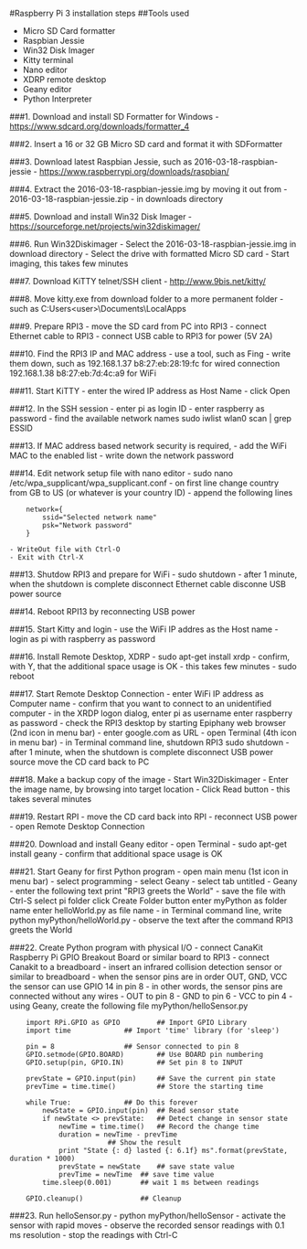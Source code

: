 #Raspberry Pi 3 installation steps
##Tools used
- Micro SD Card formatter
- Raspbian Jessie
- Win32 Disk Imager
- Kitty terminal
- Nano editor
- XDRP remote desktop
- Geany editor
- Python Interpreter

###1. Download and install SD Formatter for Windows
	- https://www.sdcard.org/downloads/formatter_4

###2. Insert a 16 or 32 GB Micro SD card and format it with SDFormatter

###3. Download latest Raspbian Jessie, such as 2016-03-18-raspbian-jessie
	- https://www.raspberrypi.org/downloads/raspbian/

###4. Extract the 2016-03-18-raspbian-jessie.img by moving it out from
	- 2016-03-18-raspbian-jessie.zip
	- in downloads directory

###5. Download and install Win32 Disk Imager
	- https://sourceforge.net/projects/win32diskimager/

###6. Run Win32Diskimager
	- Select the 2016-03-18-raspbian-jessie.img in download directory
	- Select the drive with formatted Micro SD card
	- Start imaging, this takes few minutes

###7. Download KiTTY telnet/SSH client
	- http://www.9bis.net/kitty/

###8. Move kitty.exe from download folder to a more permanent folder
	- such as C:Users\<user>\Documents\LocalApps

###9. Prepare RPI3
	- move the SD card from PC into RPI3
	- connect Ethernet cable to RPI3
	- connect USB cable to RPI3 for power (5V 2A)

###10. Find the RPI3 IP and MAC address
	- use a tool, such as Fing
	- write them down, such as 
		192.168.1.37 b8:27:eb:28:19:fc for wired connection
		192.168.1.38 b8:27:eb:7d:4c:a9 for WiFi

###11. Start KiTTY
	- enter the wired IP address as Host Name
	- click Open

###12. In the SSH session
	- enter pi as login ID
	- enter raspberry as password
	- find the available network names
		sudo iwlist wlan0 scan | grep ESSID

###13. If MAC address based network security is required,
	- add the WiFi MAC to the enabled list
	- write down the network password

###14. Edit network setup file with nano editor
	- sudo nano /etc/wpa_supplicant/wpa_supplicant.conf
	- on first line change country from GB to US (or whatever is your country ID)
	- append the following lines

		network={
		    ssid="Selected network name"
		    psk="Network password"
		}

	- WriteOut file with Ctrl-O
	- Exit with Ctrl-X

###13. Shutdow RPI3 and prepare for WiFi
	- sudo shutdown
	- after 1 minute, when the shutdown is complete
		disconnect Ethernet cable
		disconne USB power source

###14. Reboot RPI13 by reconnecting USB power

###15. Start Kitty and login
	- use the WiFi IP addres as the Host name
	- login as pi with raspberry as password

###16. Install Remote Desktop, XDRP
	- sudo apt-get install xrdp
	- confirm, with Y, that the additional space usage is OK
	- this takes few minutes
	- sudo reboot

###17. Start Remote Desktop Connection
	- enter WiFi IP address as Computer name
	- confirm that you want to connect to an unidentified computer
	- in the XRDP logon dialog,
		enter pi as username
		enter raspberry as password
	- check the RPI3 desktop by starting Epiphany web browser (2nd icon in menu bar)
	- enter google.com as URL
	- open Terminal (4th icon in menu bar)
	- in Terminal command line, shutdown RPI3
		sudo shutdown
	- after 1 minute, when the shutdown is complete
		disconnect USB power source
		move the CD card back to PC

###18. Make a backup copy of the image
	- Start Win32Diskimager
	- Enter the image name, by browsing into target location
	- Click Read button
	- this takes several minutes

###19. Restart RPI
	- move the CD card back into RPI
	- reconnect USB power
	- open Remote Desktop Connection

###20. Download and install Geany editor
	- open Terminal
	- sudo apt-get install geany
	- confirm that additional space usage is OK

###21. Start Geany for first Python program
	- open main menu (1st icon in menu bar)
	- select programming
	- select Geany
	- select tab untitled - Geany
	- enter the following text
		print "RPI3 greets the World"
	- save the file with Ctrl-S
		select pi folder
		click Create Folder button
		enter myPython as folder name
		enter helloWorld.py as file name
	- in Terminal command line, write
		python myPython/helloWorld.py
	- observe the text after the command
		RPI3 greets the World

###22. Create Python program with physical I/O
	- connect CanaKit Raspberry Pi GPIO Breakout Board or similar board to RPI3
	- connect Canakit to a breadboard
	- insert an infrared collision detection sensor or similar to breadboard
		- when the sensor pins are in order OUT, GND, VCC
		  the sensor can use GPIO 14 in pin 8
	- in other words, the sensor pins are connected without any wires
		- OUT to pin 8
		- GND to pin 6
		- VCC to pin 4
	- using Geany, create the following file myPython/helloSensor.py

		import RPi.GPIO	as GPIO			## Import GPIO Library
		import time				## Import 'time' library (for 'sleep')
		 
		pin = 8					## Sensor connected to pin 8
		GPIO.setmode(GPIO.BOARD)		## Use BOARD pin numbering
		GPIO.setup(pin,	GPIO.IN)		## Set pin 8 to	INPUT

		prevState = GPIO.input(pin)		## Save	the current pin	state
		prevTime = time.time()			## Store the starting time
		 
		while True:				## Do this forever
			newState = GPIO.input(pin)	## Read sensor state
			if newState <> prevState:	## Detect change in sensor state
				newTime = time.time()	## Record the change time
				duration = newTime - prevTime
							## Show the result
				print "State {: d} lasted {: 6.1f} ms".format(prevState, duration * 1000)
				prevState = newState	## save state value
				prevTime = newTime	## save time value
			time.sleep(0.001)		## wait 1 ms between readings
		 
		GPIO.cleanup()				## Cleanup

###23. Run helloSensor.py
	- python myPython/helloSensor
	- activate the sensor with rapid moves
	- observe the recorded sensor readings with 0.1 ms resolution
	- stop the readings with Ctrl-C


